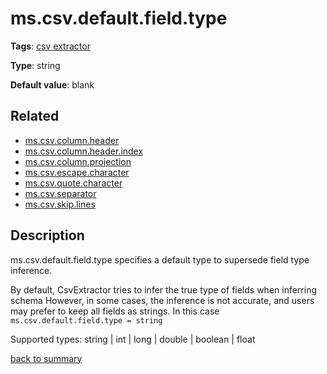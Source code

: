 # ms.csv.default.field.type

**Tags**: 
[csv extractor](categories.md#csv-extractor-properties)

**Type**: string

**Default value**: blank

## Related 
- [ms.csv.column.header](ms.csv.column.header.md)
- [ms.csv.column.header.index](ms.csv.column.header.index.md)
- [ms.csv.column.projection](ms.csv.column.projection.md)
- [ms.csv.escape.character](ms.csv.escape.character.md)
- [ms.csv.quote.character]()
- [ms.csv.separator]()
- [ms.csv.skip.lines](ms.csv.skip.lines.md)

## Description

ms.csv.default.field.type specifies a default type to supersede field type inference.
 
By default, CsvExtractor tries to infer the true type of fields when inferring schema
However, in some cases, the inference is not accurate, and users may prefer to keep all fields as strings.
In this case `ms.csv.default.field.type = string`

Supported types: string | int | long | double | boolean | float

[back to summary](summary.md#mscsvdefaultfieldtype)
